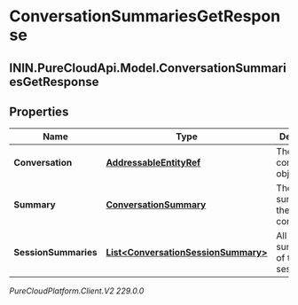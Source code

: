 # ConversationSummariesGetResponse

## ININ.PureCloudApi.Model.ConversationSummariesGetResponse

## Properties

|Name | Type | Description | Notes|
|------------ | ------------- | ------------- | -------------|
| **Conversation** | [**AddressableEntityRef**](AddressableEntityRef) | The conversation object. | [optional] |
| **Summary** | [**ConversationSummary**](ConversationSummary) | The summary of the conversation. | [optional] |
| **SessionSummaries** | [**List&lt;ConversationSessionSummary&gt;**](ConversationSessionSummary) | All the summaries of the session. | [optional] |



_PureCloudPlatform.Client.V2 229.0.0_
